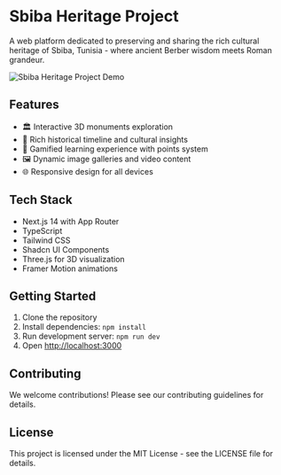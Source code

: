 # Sbiba Heritage Project

A web platform dedicated to preserving and sharing the rich cultural heritage of Sbiba, Tunisia - where ancient Berber wisdom meets Roman grandeur.

![Sbiba Heritage Project Demo](sample.gif)

## Features

- 🏛️ Interactive 3D monuments exploration
- 📖 Rich historical timeline and cultural insights  
- 🎯 Gamified learning experience with points system
- 🖼️ Dynamic image galleries and video content
- 🌐 Responsive design for all devices

## Tech Stack

- Next.js 14 with App Router
- TypeScript
- Tailwind CSS
- Shadcn UI Components
- Three.js for 3D visualization
- Framer Motion animations

## Getting Started

1. Clone the repository
2. Install dependencies: `npm install`
3. Run development server: `npm run dev`
4. Open [http://localhost:3000](http://localhost:3000)

## Contributing

We welcome contributions! Please see our contributing guidelines for details.

## License

This project is licensed under the MIT License - see the LICENSE file for details.
